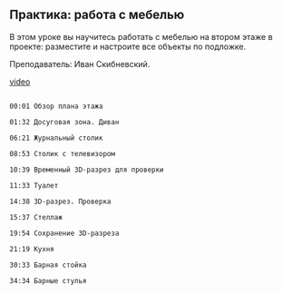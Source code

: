 ## Практика: работа с мебелью

В этом уроке вы научитесь работать с мебелью на втором этаже в проекте: разместите и настроите все объекты по подложке. 

Преподаватель: Иван Скибневский. 

[video](https://player.softculture.cc/embed/online/ARC/ARC_59.21.12_L7-10_Practice_Furnishings)

```chapters

00:01 Обзор плана этажа

01:32 Досуговая зона. Диван

06:21 Журнальный столик

08:53 Столик с телевизором 

10:39 Временный 3D-разрез для проверки

11:33 Туалет

14:38 3D-разрез. Проверка

15:37 Стеллаж

19:54 Сохранение 3D-разреза

21:19 Кухня

30:33 Барная стойка

34:34 Барные стулья

```